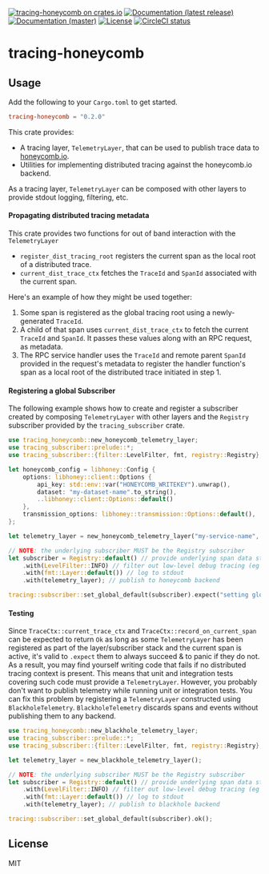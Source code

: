 [![tracing-honeycomb on crates.io](https://img.shields.io/crates/v/tracing-honeycomb)](https://crates.io/crates/tracing-honeycomb) [![Documentation (latest release)](https://docs.rs/tracing-honeycomb/badge.svg)](https://docs.rs/tracing-honeycomb/) [![Documentation (master)](https://img.shields.io/badge/docs-master-brightgreen)](https://inanna-malick.github.io/tracing-honeycomb/tracing_honeycomb/) [![License](https://img.shields.io/badge/license-MIT-green.svg)](../LICENSE) [![CircleCI status](https://circleci.com/gh/inanna-malick/tracing-honeycomb.svg?style=svg)](https://app.circleci.com/pipelines/github/inanna-malick/tracing-honeycomb)

# tracing-honeycomb

## Usage

Add the following to your `Cargo.toml` to get started.

```toml
tracing-honeycomb = "0.2.0"
```

This crate provides:
- A tracing layer, `TelemetryLayer`, that can be used to publish trace data to [honeycomb.io][].
- Utilities for implementing distributed tracing against the honeycomb.io backend.

As a tracing layer, `TelemetryLayer` can be composed with other layers to provide stdout logging, filtering, etc.

#### Propagating distributed tracing metadata

This crate provides two functions for out of band interaction with the `TelemetryLayer`
- `register_dist_tracing_root` registers the current span as the local root of a distributed trace.
- `current_dist_trace_ctx` fetches the `TraceId` and `SpanId` associated with the current span.

Here's an example of how they might be used together:
1. Some span is registered as the global tracing root using a newly-generated `TraceId`.
2. A child of that span uses `current_dist_trace_ctx` to fetch the current `TraceId` and `SpanId`. It passes these values along with an RPC request, as metadata.
3. The RPC service handler uses the `TraceId` and remote parent `SpanId` provided in the request's metadata to register the handler function's span as a local root of the distributed trace initiated in step 1.

#### Registering a global Subscriber

The following example shows how to create and register a subscriber created by composing `TelemetryLayer` with other layers and the `Registry` subscriber provided by the `tracing_subscriber` crate.

```rust
use tracing_honeycomb::new_honeycomb_telemetry_layer;
use tracing_subscriber::prelude::*;
use tracing_subscriber::{filter::LevelFilter, fmt, registry::Registry};

let honeycomb_config = libhoney::Config {
    options: libhoney::client::Options {
        api_key: std::env::var("HONEYCOMB_WRITEKEY").unwrap(),
        dataset: "my-dataset-name".to_string(),
        ..libhoney::client::Options::default()
    },
    transmission_options: libhoney::transmission::Options::default(),
};

let telemetry_layer = new_honeycomb_telemetry_layer("my-service-name", honeycomb_config);

// NOTE: the underlying subscriber MUST be the Registry subscriber
let subscriber = Registry::default() // provide underlying span data store
    .with(LevelFilter::INFO) // filter out low-level debug tracing (eg tokio executor)
    .with(fmt::Layer::default()) // log to stdout
    .with(telemetry_layer); // publish to honeycomb backend

tracing::subscriber::set_global_default(subscriber).expect("setting global default failed");
```

#### Testing

Since `TraceCtx::current_trace_ctx` and `TraceCtx::record_on_current_span` can be expected to return `Ok` as long as some `TelemetryLayer` has been registered as part of the layer/subscriber stack and the current span is active, it's valid to `.expect` them to always succeed & to panic if they do not. As a result, you may find yourself writing code that fails if no distributed tracing context is present. This means that unit and integration tests covering such code must provide a `TelemetryLayer`. However, you probably don't want to publish telemetry while running unit or integration tests. You can fix this problem by registering a `TelemetryLayer` constructed using `BlackholeTelemetry`. `BlackholeTelemetry` discards spans and events without publishing them to any backend.

```rust
use tracing_honeycomb::new_blackhole_telemetry_layer;
use tracing_subscriber::prelude::*;
use tracing_subscriber::{filter::LevelFilter, fmt, registry::Registry};

let telemetry_layer = new_blackhole_telemetry_layer();

// NOTE: the underlying subscriber MUST be the Registry subscriber
let subscriber = Registry::default() // provide underlying span data store
    .with(LevelFilter::INFO) // filter out low-level debug tracing (eg tokio executor)
    .with(fmt::Layer::default()) // log to stdout
    .with(telemetry_layer); // publish to blackhole backend

tracing::subscriber::set_global_default(subscriber).ok();
```

[honeycomb.io]: https://www.honeycomb.io/

## License

MIT

<!--
README.md is generated from README.tpl by cargo readme. To regenerate:
cargo install cargo-readme
cargo readme > README.md
-->
